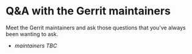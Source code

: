 # Q&A with the Gerrit maintainers

Meet the Gerrit maintainers and ask those questions that
you've always been wanting to ask.

* *maintainers TBC*
